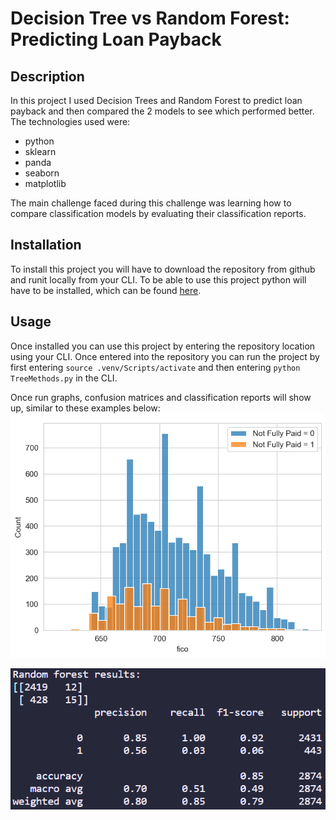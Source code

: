 # Decision Tree vs Random Forest: Predicting Loan Payback

## Description

In this project I used Decision Trees and Random Forest to predict loan payback and then compared the 2 models to see which performed better. The technologies used were:

- python 
- sklearn
- panda
- seaborn
- matplotlib

The main challenge faced during this challenge was learning how to compare classification models by evaluating their classification reports.

## Installation

To install this project you will have to download the repository from github and runit locally from your CLI. To be able to use this project python will have to be installed, which can be found [here](https://www.python.org/downloads/).

## Usage

Once installed you can use this project by entering the repository location using your CLI. Once entered into the repository you can run the project by first entering ```source .venv/Scripts/activate``` and then entering ```python TreeMethods.py``` in the CLI.

Once run graphs, confusion matrices and classification reports will show up, similar to these examples below:
![Graph](./assets/graph.png)

![Classification report & confusion matrix](./assets/image.png)